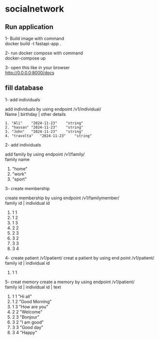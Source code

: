 # socialnetwork

## Run application
1- Build image with command <br>
docker build -t fastapi-app .

2- run docker compose with command <br>
docker-compose up

3- open this like in your browser <br>
http://0.0.0.0:8000/docs


## fill database

1- add individuals

add individuals by using endpoint /v1/individual/ <br>
Name | birthday | other details

	1. "Ali"	"2024-11-23"	"string"
	2. "hassan"	"2024-11-23"	"string"
	3. "John"	"2024-11-23"	"string"	
	4. "travolta"	"2024-11-23"	"string"

2- add individuals

add family by using endpoint /v1/family/ <br>
family name

  1.	"home"
  2.	"work"
  3.	"sport"

3- create membership

create membership by using endpoint /v1/familymember/ <br>
family id | individual id
 
  1. 1 1
  2. 1 2
  3. 1 3
  4. 2 2
  5. 2 3
  6. 3 2
  7. 3 3
  8. 3 4

4- create patient /v1/patient/
creat a patient by using end point /v1/patient/ <br>
family id | individual id
  1. 1 1

5- creat memory
create a memory by using endpoint /v1/patient/ <br>
family id | individual id | text
  1. 1 1 "Hi all"
  2. 1 2 "Good Morning"
  3. 1 3 "How are you"
  4. 2 2 "Welcome"
  5. 2 3 "Bonjour"
  6. 3 2 "I am good"
  7. 3 3 "Good day"
  8. 3 4 "Happy"

     
